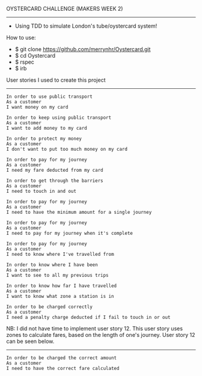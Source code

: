 OYSTERCARD CHALLENGE (MAKERS WEEK 2)
_________________________________________

* Using TDD to simulate London's tube/oystercard system! 

How to use:

* $ git clone https://github.com/merrynhr/Oystercard.git
* $ cd Oystercard
* $ rspec
* $ irb

User stories I used to create this project
__________________________________________________________
```
In order to use public transport
As a customer
I want money on my card

In order to keep using public transport
As a customer
I want to add money to my card

In order to protect my money
As a customer
I don't want to put too much money on my card

In order to pay for my journey
As a customer
I need my fare deducted from my card

In order to get through the barriers
As a customer
I need to touch in and out

In order to pay for my journey
As a customer
I need to have the minimum amount for a single journey

In order to pay for my journey
As a customer
I need to pay for my journey when it's complete

In order to pay for my journey
As a customer
I need to know where I've travelled from

In order to know where I have been
As a customer
I want to see to all my previous trips

In order to know how far I have travelled
As a customer
I want to know what zone a station is in

In order to be charged correctly
As a customer
I need a penalty charge deducted if I fail to touch in or out
```
NB: I did not have time to implement user story 12. This user story uses zones to calculate fares, based on the length of one's journey. 
User story 12 can be seen below.
_____________________________________________________________________________
```
In order to be charged the correct amount
As a customer
I need to have the correct fare calculated
```
